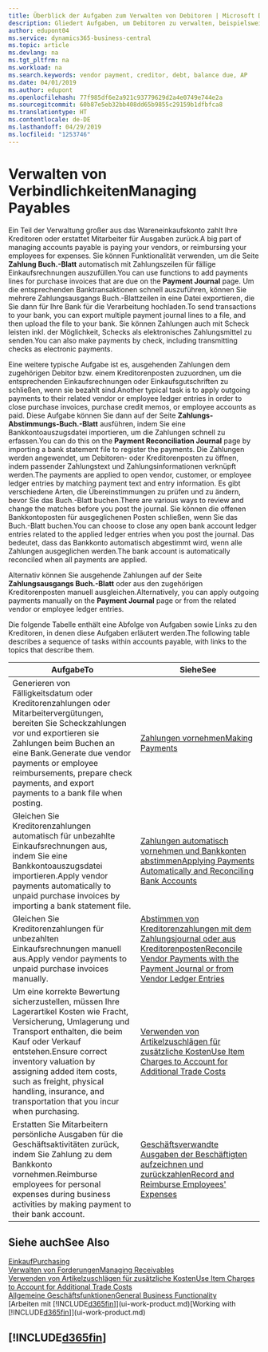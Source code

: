 ```yaml
---
title: Überblick der Aufgaben zum Verwalten von Debitoren | Microsoft Docs
description: Gliedert Aufgaben, um Debitoren zu verwalten, beispielsweise zahlende Gläubiger oder ausgehende Zahlungen an Buch-Posten, um Rechnungen oder Gutschriften zu schließen.
author: edupont04
ms.service: dynamics365-business-central
ms.topic: article
ms.devlang: na
ms.tgt_pltfrm: na
ms.workload: na
ms.search.keywords: vendor payment, creditor, debt, balance due, AP
ms.date: 04/01/2019
ms.author: edupont
ms.openlocfilehash: 77f985df6e2a921c93779629d2a4e0749e744e2a
ms.sourcegitcommit: 60b87e5eb32bb408dd65b9855c29159b1dfbfca8
ms.translationtype: HT
ms.contentlocale: de-DE
ms.lasthandoff: 04/29/2019
ms.locfileid: "1253746"
---
```

# <a name="managing-payables"></a><span data-ttu-id="1abb6-103">Verwalten von Verbindlichkeiten</span><span class="sxs-lookup"><span data-stu-id="1abb6-103">Managing Payables</span></span>

<span data-ttu-id="1abb6-104">Ein Teil der Verwaltung großer aus das Wareneinkaufskonto zahlt Ihre Kreditoren oder erstattet Mitarbeiter für Ausgaben zurück.</span><span class="sxs-lookup"><span data-stu-id="1abb6-104">A big part of managing accounts payable is paying your vendors, or reimbursing your employees for expenses.</span></span> <span data-ttu-id="1abb6-105">Sie können Funktionalität verwenden, um die Seite **Zahlung Buch.-Blatt** automatisch mit Zahlungszeilen für fällige Einkaufsrechnungen auszufüllen.</span><span class="sxs-lookup"><span data-stu-id="1abb6-105">You can use functions to add payments lines for purchase invoices that are due on the **Payment Journal** page.</span></span> <span data-ttu-id="1abb6-106">Um die entsprechenden Banktransaktionen schnell auszuführen, können Sie mehrere Zahlungsausgangs Buch.-Blattzeilen in eine Datei exportieren, die Sie dann für Ihre Bank für die Verarbeitung hochladen.</span><span class="sxs-lookup"><span data-stu-id="1abb6-106">To send transactions to your bank, you can export multiple payment journal lines to a file, and then upload the file to your bank.</span></span> <span data-ttu-id="1abb6-107">Sie können Zahlungen auch mit Scheck leisten inkl. der Möglichkeit, Schecks als elektronisches Zahlungsmittel zu senden.</span><span class="sxs-lookup"><span data-stu-id="1abb6-107">You can also make payments by check, including transmitting checks as electronic payments.</span></span>

<span data-ttu-id="1abb6-108">Eine weitere typische Aufgabe ist es, ausgehenden Zahlungen dem zugehörigen Debitor bzw. einem Kreditorenposten zuzuordnen, um die entsprechenden Einkaufsrechnungen oder Einkaufsgutschriften zu schließen, wenn sie bezahlt sind.</span><span class="sxs-lookup"><span data-stu-id="1abb6-108">Another typical task is to apply outgoing payments to their related vendor or employee ledger entries in order to close purchase invoices, purchase credit memos, or employee accounts as paid.</span></span> <span data-ttu-id="1abb6-109">Diese Aufgabe können Sie dann auf der Seite **Zahlungs-Abstimmungs-Buch.-Blatt** ausführen, indem Sie eine Bankkontoauszugsdatei importieren, um die Zahlungen schnell zu erfassen.</span><span class="sxs-lookup"><span data-stu-id="1abb6-109">You can do this on the **Payment Reconciliation Journal** page by importing a bank statement file to register the payments.</span></span> <span data-ttu-id="1abb6-110">Die Zahlungen werden angewendet, um Debitoren- oder Kreditorenposten zu öffnen, indem passender Zahlungstext und Zahlungsinformationen verknüpft werden.</span><span class="sxs-lookup"><span data-stu-id="1abb6-110">The payments are applied to open vendor, customer, or employee ledger entries by matching payment text and entry information.</span></span> <span data-ttu-id="1abb6-111">Es gibt verschiedene Arten, die Übereinstimmungen zu prüfen und zu ändern, bevor Sie das Buch.-Blatt buchen.</span><span class="sxs-lookup"><span data-stu-id="1abb6-111">There are various ways to review and change the matches before you post the journal.</span></span> <span data-ttu-id="1abb6-112">Sie können die offenen Bankkontoposten für ausgeglichenen Posten schließen, wenn Sie das Buch.-Blatt buchen.</span><span class="sxs-lookup"><span data-stu-id="1abb6-112">You can choose to close any open bank account ledger entries related to the applied ledger entries when you post the journal.</span></span> <span data-ttu-id="1abb6-113">Das bedeutet, dass das Bankkonto automatisch abgestimmt wird, wenn alle Zahlungen ausgeglichen werden.</span><span class="sxs-lookup"><span data-stu-id="1abb6-113">The bank account is automatically reconciled when all payments are applied.</span></span>

<span data-ttu-id="1abb6-114">Alternativ können Sie ausgehende Zahlungen auf der Seite **Zahlungsausgangs Buch.-Blatt** oder aus den zugehörigen Kreditorenposten manuell ausgleichen.</span><span class="sxs-lookup"><span data-stu-id="1abb6-114">Alternatively, you can apply outgoing payments manually on the **Payment Journal** page or from the related vendor or employee ledger entries.</span></span>

<span data-ttu-id="1abb6-115">Die folgende Tabelle enthält eine Abfolge von Aufgaben sowie Links zu den Kreditoren, in denen diese Aufgaben erläutert werden.</span><span class="sxs-lookup"><span data-stu-id="1abb6-115">The following table describes a sequence of tasks within accounts payable, with links to the topics that describe them.</span></span>

| <span data-ttu-id="1abb6-116">Aufgabe</span><span class="sxs-lookup"><span data-stu-id="1abb6-116">To</span></span> | <span data-ttu-id="1abb6-117">Siehe</span><span class="sxs-lookup"><span data-stu-id="1abb6-117">See</span></span> |
| --- | --- |
| <span data-ttu-id="1abb6-118">Generieren von Fälligkeitsdatum oder Kreditorenzahlungen oder Mitarbeitervergütungen, bereiten Sie Scheckzahlungen vor und exportieren sie Zahlungen beim Buchen an eine Bank.</span><span class="sxs-lookup"><span data-stu-id="1abb6-118">Generate due vendor payments or employee reimbursements, prepare check payments, and export payments to a bank file when posting.</span></span> |[<span data-ttu-id="1abb6-119">Zahlungen vornehmen</span><span class="sxs-lookup"><span data-stu-id="1abb6-119">Making Payments</span></span>](payables-make-payments.md) |
| <span data-ttu-id="1abb6-120">Gleichen Sie Kreditorenzahlungen automatisch für unbezahlte Einkaufsrechnungen aus, indem Sie eine Bankkontoauszugsdatei importieren.</span><span class="sxs-lookup"><span data-stu-id="1abb6-120">Apply vendor payments automatically to unpaid purchase invoices by importing a bank statement file.</span></span> |[<span data-ttu-id="1abb6-121">Zahlungen automatisch vornehmen und Bankkonten abstimmen</span><span class="sxs-lookup"><span data-stu-id="1abb6-121">Applying Payments Automatically and Reconciling Bank Accounts</span></span>](receivables-apply-payments-auto-reconcile-bank-accounts.md) |
| <span data-ttu-id="1abb6-122">Gleichen Sie Kreditorenzahlungen für unbezahlten Einkaufsrechnungen manuell aus.</span><span class="sxs-lookup"><span data-stu-id="1abb6-122">Apply vendor payments to unpaid purchase invoices manually.</span></span> |[<span data-ttu-id="1abb6-123">Abstimmen von Kreditorenzahlungen mit dem Zahlungsjournal oder aus Kreditorenposten</span><span class="sxs-lookup"><span data-stu-id="1abb6-123">Reconcile Vendor Payments with the Payment Journal or from Vendor Ledger Entries</span></span>](payables-how-apply-purchase-transactions-manually.md) |
|<span data-ttu-id="1abb6-124">Um eine korrekte Bewertung sicherzustellen, müssen Ihre Lagerartikel Kosten wie Fracht, Versicherung, Umlagerung und Transport enthalten, die beim Kauf oder Verkauf entstehen.</span><span class="sxs-lookup"><span data-stu-id="1abb6-124">Ensure correct inventory valuation by assigning added item costs, such as freight, physical handling, insurance, and transportation that you incur when purchasing.</span></span>|[<span data-ttu-id="1abb6-125">Verwenden von Artikelzuschlägen für zusätzliche Kosten</span><span class="sxs-lookup"><span data-stu-id="1abb6-125">Use Item Charges to Account for Additional Trade Costs</span></span>](payables-how-assign-item-charges.md)|
|<span data-ttu-id="1abb6-126">Erstatten Sie Mitarbeitern persönliche Ausgaben für die Geschäftsaktivitäten zurück, indem Sie Zahlung zu dem Bankkonto vornehmen.</span><span class="sxs-lookup"><span data-stu-id="1abb6-126">Reimburse employees for personal expenses during business activities by making payment to their bank account.</span></span>|[<span data-ttu-id="1abb6-127">Geschäftsverwandte Ausgaben der Beschäftigten aufzeichnen und zurückzahlen</span><span class="sxs-lookup"><span data-stu-id="1abb6-127">Record and Reimburse Employees' Expenses</span></span>](finance-how-record-reimburse-employee-expenses.md)|

## <a name="see-also"></a><span data-ttu-id="1abb6-128">Siehe auch</span><span class="sxs-lookup"><span data-stu-id="1abb6-128">See Also</span></span>
[<span data-ttu-id="1abb6-129">Einkauf</span><span class="sxs-lookup"><span data-stu-id="1abb6-129">Purchasing</span></span>](purchasing-manage-purchasing.md)  
[<span data-ttu-id="1abb6-130">Verwalten von Forderungen</span><span class="sxs-lookup"><span data-stu-id="1abb6-130">Managing Receivables</span></span>](receivables-manage-receivables.md)  
[<span data-ttu-id="1abb6-131">Verwenden von Artikelzuschlägen für zusätzliche Kosten</span><span class="sxs-lookup"><span data-stu-id="1abb6-131">Use Item Charges to Account for Additional Trade Costs</span></span>](payables-how-assign-item-charges.md)  
[<span data-ttu-id="1abb6-132">Allgemeine Geschäftsfunktionen</span><span class="sxs-lookup"><span data-stu-id="1abb6-132">General Business Functionality</span></span>](ui-across-business-areas.md)  
<span data-ttu-id="1abb6-133">[Arbeiten mit [!INCLUDE[d365fin](includes/d365fin_md.md)]](ui-work-product.md)</span><span class="sxs-lookup"><span data-stu-id="1abb6-133">[Working with [!INCLUDE[d365fin](includes/d365fin_md.md)]](ui-work-product.md)</span></span>

## [!INCLUDE[d365fin](includes/free_trial_md.md)]  
